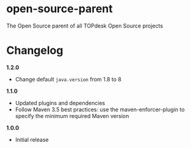 # open-source-parent
The Open Source parent of all TOPdesk Open Source projects

# Changelog
**1.2.0**

* Change default `java.version` from 1.8 to 8

**1.1.0**

* Updated plugins and dependencies
* Follow Maven 3.5 best practices: use the maven-enforcer-plugin to specify the minimum required Maven version

**1.0.0**

* Initial release